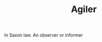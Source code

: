 ---
title: Agiler
letter: A
permalink: "/definitions/agiler.html"
body: In Saxon law. An observer or informer
published_at: '2018-07-07'
layout: post
---